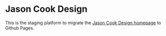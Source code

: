 # Jason Cook Design

This is the staging platform to migrate the [Jason Cook Design homepage](http://jasoncookdesign.com) to Github Pages.
